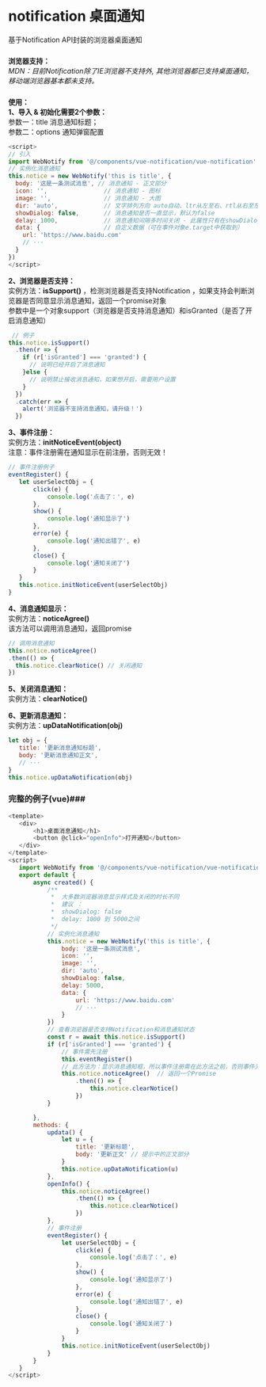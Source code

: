 # notification 桌面通知  
基于Notification API封装的浏览器桌面通知  

### 
**浏览器支持：**  
*MDN：目前Notification除了IE浏览器不支持外, 其他浏览器都已支持桌面通知，移动端浏览器基本都未支持。*  

### 
**使用：**  
**1、导入 & 初始化需要2个参数：**   
参数一：title 消息通知标题；  
参数二：options 通知弹窗配置 

```javascript
<script>
// 引入
import WebNotify from '@/components/vue-notification/vue-notification'
// 实例化消息通知 
this.notice = new WebNotify('this is title', {
  body: '这是一条测试消息', // 消息通知 - 正文部分
  icon: '',                // 消息通知 - 图标
  image: '',               // 消息通知 - 大图
  dir: 'auto',             // 文字排列方向 auto自动、ltr从左至右、rtl从右至左
  showDialog: false,       // 消息通知是否一直显示，默认为false
  delay: 1000,             // 消息通知间隔多时间关闭 - 此属性只有在showDialog=false 时有效
  data: {                  // 自定义数据（可在事件对象e.target中获取到）
    url: 'https://www.baidu.com'
    // ···
  }
})
</script>
```
**2、浏览器是否支持：**   
 实例方法：**isSupport()** ，检测浏览器是否支持Notification ，如果支持会判断浏览器是否同意显示消息通知，返回一个promise对象  
 参数中是一个对象support（浏览器是否支持消息通知）和isGranted（是否了开启消息通知）

```javascript
 // 例子
this.notice.isSupport()  
  .then(r => {  
    if (r['isGranted'] === 'granted') {
      // 说明已经开启了消息通知
    }else {  
      // 说明禁止接收消息通知，如果想开启，需要用户设置
    }
  })  
  .catch(err => {
    alert('浏览器不支持消息通知，请升级！')
  })
```

**3、事件注册：**   
 实例方法：**initNoticeEvent(object)**  
 注意：事件注册需在通知显示在前注册，否则无效！  
 
 ```javascript
 // 事件注册例子
eventRegister() {
    let userSelectObj = {
        click(e) {
            console.log('点击了：', e)
        },
        show() {
            console.log('通知显示了')
        },
        error(e) {
            console.log('通知出错了', e)
        },
        close() {
            console.log('通知关闭了')
        }
    }
    this.notice.initNoticeEvent(userSelectObj)
}
 ```
 
 **4、消息通知显示：**   
 实例方法：**noticeAgree()**  
 该方法可以调用消息通知，返回promise
 
  ```javascript
 // 调用消息通知
this.notice.noticeAgree()
  .then(() => {
    this.notice.clearNotice() // 关闭通知
  })
 ```
 
  
 **5、关闭消息通知：**   
 实例方法：**clearNotice()**  
 
  **6、更新消息通知：**   
 实例方法：**upDataNotification(obj)**  
 ```javascript
 let obj = {
    title: '更新消息通知标题',  
    body: '更新消息通知正文',
    // ···
}
this.notice.upDataNotification(obj)
 ```
 
 ### 完整的例子(vue)###
 ```javascript
<template>
    <div>
        <h1>桌面消息通知</h1>
        <button @click="openInfo">打开通知</button>
    </div>
</template>
<script>
    import WebNotify from '@/components/vue-notification/vue-notification'
    export default {
        async created() {
            /**
             *  大多数浏览器消息显示样式及关闭的时长不同
             *  建议 ：
             *  showDialog: false
             *  delay: 1000 到 5000之间
             */
            // 实例化消息通知
            this.notice = new WebNotify('this is title', {
                body: '这是一条测试消息',
                icon: '',
                image: '',
                dir: 'auto',
                showDialog: false,
                delay: 5000,
                data: {
                    url: 'https://www.baidu.com'
                    // ···
                }
            })
            // 查看浏览器是否支持Notification和消息通知状态
            const r = await this.notice.isSupport()
            if (r['isGranted'] === 'granted') {
                // 事件需先注册
                this.eventRegister()
                // 此方法为：显示消息通知框，所以事件注册需在此方法之前，否则事件无效！！！
                this.notice.noticeAgree()  // 返回一个Promise
                    .then(() => {
                        this.notice.clearNotice()
                    })
            }

        },
        methods: {
            updata() {
                let u = {
                    title: '更新标题',
                    body: '更新正文' // 提示中的正文部分
                }
                this.notice.upDataNotification(u)
            },
            openInfo() {
                this.notice.noticeAgree()
                    .then(() => {
                        this.notice.clearNotice()
                    })
            },
            // 事件注册
            eventRegister() {
                let userSelectObj = {
                    click(e) {
                        console.log('点击了：', e)
                    },
                    show() {
                        console.log('通知显示了')
                    },
                    error(e) {
                        console.log('通知出错了', e)
                    },
                    close() {
                        console.log('通知关闭了')
                    }
                }
                this.notice.initNoticeEvent(userSelectObj)
            }
        }
    }
</script>
 ```
 
 
 

